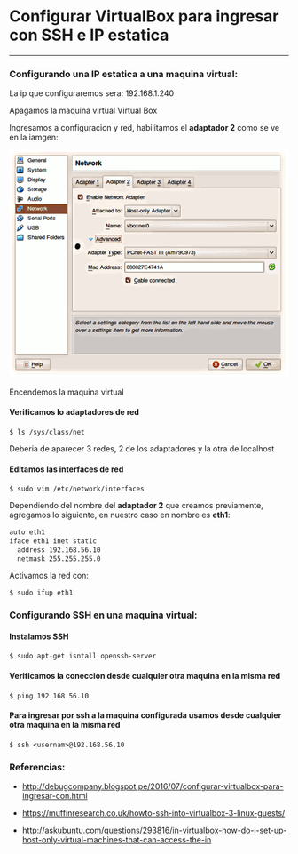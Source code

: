 # Configurar VirtualBox para ingresar con SSH e IP estatica
---

### Configurando una IP estatica a una maquina virtual:

La ip que configuraremos sera: 192.168.1.240

Apagamos la maquina virtual Virtual Box

Ingresamos a configuracion y red, habilitamos el **adaptador 2** como se ve en la iamgen:

![Image 1](https://raw.githubusercontent.com/juniorUsca/tutoriales/master/maquina%20virtual/ipstatica-ssh/imgs/vbox_adapter2.png)

Encendemos la maquina virtual

#### Verificamos lo adaptadores de red
```
$ ls /sys/class/net
```

Deberia de aparecer 3 redes, 2 de los adaptadores y la otra de localhost

#### Editamos las interfaces de red

```
$ sudo vim /etc/network/interfaces
```

Dependiendo del nombre del **adaptador 2** que creamos previamente, agregamos lo siguiente, en nuestro caso en nombre es **eth1**:

```
auto eth1
iface eth1 inet static
  address 192.168.56.10
  netmask 255.255.255.0
```

Activamos la red con:
```
$ sudo ifup eth1
```

### Configurando SSH en una maquina virtual:

#### Instalamos SSH

```
$ sudo apt-get isntall openssh-server
```

#### Verificamos la coneccion desde cualquier otra maquina en la misma red
```
$ ping 192.168.56.10
```

#### Para ingresar por ssh a la maquina configurada usamos desde cualquier otra maquina en la misma red
```
$ ssh <usernam>@192.168.56.10
```


### Referencias:
- http://debugcompany.blogspot.pe/2016/07/configurar-virtualbox-para-ingresar-con.html

- https://muffinresearch.co.uk/howto-ssh-into-virtualbox-3-linux-guests/

- http://askubuntu.com/questions/293816/in-virtualbox-how-do-i-set-up-host-only-virtual-machines-that-can-access-the-in